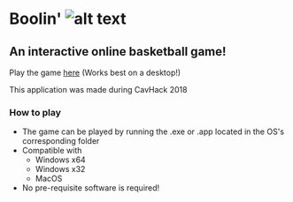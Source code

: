 # Boolin' ![alt text](https://epic.lit.cx/xd/CultivatedDotingHydatidtapeworm.png "Boolin")
## An interactive online basketball game!
Play the game [here](https://www.boolin.pw "Boolin")
(Works best on a desktop!)


This application was made during CavHack 2018

### How to play
- The game can be played by running the .exe or .app located in the OS's corresponding folder
- Compatible with
    - Windows x64
    - Windows x32
    - MacOS
- No pre-requisite software is required!
